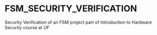 # FSM_SECURITY_VERIFICATION
 Security Verification of an FSM project part of Introduction to Hardware Security course at UF
